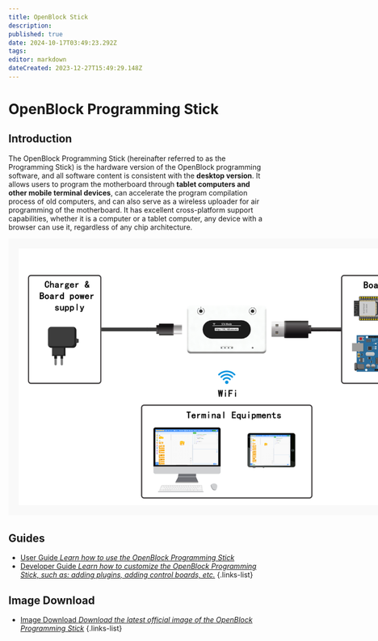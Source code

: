 ```yaml
---
title: OpenBlock Stick
description: 
published: true
date: 2024-10-17T03:49:23.292Z
tags: 
editor: markdown
dateCreated: 2023-12-27T15:49:29.148Z
---
```


# OpenBlock Programming Stick

## Introduction

The OpenBlock Programming Stick (hereinafter referred to as the Programming Stick) is the hardware version of the OpenBlock programming software, and all software content is consistent with the **desktop version**. It allows users to program the motherboard through **tablet computers and other mobile terminal devices**, can accelerate the program compilation process of old computers, and can also serve as a wireless uploader for air programming of the motherboard. It has excellent cross-platform support capabilities, whether it is a computer or a tablet computer, any device with a browser can use it, regardless of any chip architecture.

<img src="/official-products/openblock-stick/assets/system-connection-diagram(en).png" alt="system-connection-diagram" style="max-width:800px; padding: 20px; background-color: #F9F9F9" />

## Guides

- [User Guide *Learn how to use the OpenBlock Programming Stick*](/official-products/openblock-stick/user-guide)
- [Developer Guide *Learn how to customize the OpenBlock Programming Stick, such as: adding plugins, adding control boards, etc.*](/official-products/openblock-stick/developer-guide)
{.links-list}

## Image Download

- [Image Download *Download the latest official image of the OpenBlock Programming Stick*](/official-products/openblock-stick/images-download)
{.links-list}
